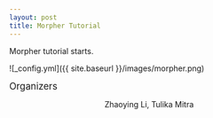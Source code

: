 ```yaml
---
layout: post
title: Morpher Tutorial
---
```


Morpher tutorial starts.

![_config.yml]({{ site.baseurl }}/images/morpher.png)

<span style="font-size:larger;">Organizers</span>

<p style="text-align: center;">Zhaoying Li, Tulika Mitra</p>
